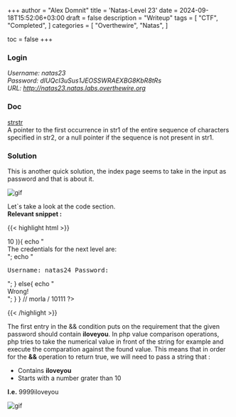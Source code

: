 +++
author = "Alex Domnit"
title = 'Natas-Level 23'
date = 2024-09-18T15:52:06+03:00
draft = false
description = "Writeup"
tags = [
    "CTF",
    "Completed",
]
categories = [
    "Overthewire",
    "Natas",
]

toc = false
+++

### Login
*Username: natas23*\
*Password: dIUQcI3uSus1JEOSSWRAEXBG8KbR8tRs*\
*URL:      http://natas23.natas.labs.overthewire.org*

### Doc
[strstr](https://cplusplus.com/reference/cstring/strstr/)\
A pointer to the first occurrence in str1 of the entire sequence of characters specified in str2, or a null pointer if the sequence is not present in str1.

### Solution
This is another quick solution, the index page seems to take in the input as password and that is about it.

<img src="/img/natas/natas23-1.png" alt="gif" style="display: block; margin-left: auto; margin-right: auto;">

Let`s take a look at the code section.\
**Relevant snippet :**

{{< highlight html >}}
<?php
    if(array_key_exists("passwd",$_REQUEST)){
        if(strstr($_REQUEST["passwd"],"iloveyou") && ($_REQUEST["passwd"] > 10 )){
            echo "<br>The credentials for the next level are:<br>";
            echo "<pre>Username: natas24 Password: <censored></pre>";
        }
        else{
            echo "<br>Wrong!<br>";
        }
    }
    // morla / 10111
?> 
{{< /highlight >}}

The first entry in the && condition puts on the requirement that the given password should contain **iloveyou**. In php value comparison operations, php tries to take the numerical value in front of the string for example and execute the comparation against the found value. This means that in order for the **&&** operation to return true, we will need to pass a string that :
- Contains **iloveyou**
- Starts with a number grater than 10

**I.e.** 9999iloveyou

<img src="/img/natas/natas23-2.png" alt="gif" style="display: block; margin-left: auto; margin-right: auto;">
</br>

